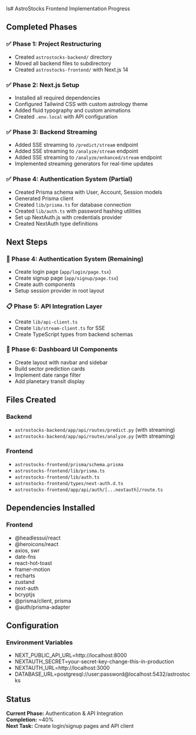 ls# AstroStocks Frontend Implementation Progress

## Completed Phases

### ✅ Phase 1: Project Restructuring
- Created `astrostocks-backend/` directory
- Moved all backend files to subdirectory
- Created `astrostocks-frontend/` with Next.js 14

### ✅ Phase 2: Next.js Setup
- Installed all required dependencies
- Configured Tailwind CSS with custom astrology theme
- Added fluid typography and custom animations
- Created `.env.local` with API configuration

### ✅ Phase 3: Backend Streaming
- Added SSE streaming to `/predict/stream` endpoint
- Added SSE streaming to `/analyze/stream` endpoint  
- Added SSE streaming to `/analyze/enhanced/stream` endpoint
- Implemented streaming generators for real-time updates

### ✅ Phase 4: Authentication System (Partial)
- Created Prisma schema with User, Account, Session models
- Generated Prisma client
- Created `lib/prisma.ts` for database connection
- Created `lib/auth.ts` with password hashing utilities
- Set up NextAuth.js with credentials provider
- Created NextAuth type definitions

## Next Steps

### 🔄 Phase 4: Authentication System (Remaining)
- Create login page (`app/login/page.tsx`)
- Create signup page (`app/signup/page.tsx`)
- Create auth components
- Setup session provider in root layout

### 📋 Phase 5: API Integration Layer
- Create `lib/api-client.ts`
- Create `lib/stream-client.ts` for SSE
- Create TypeScript types from backend schemas

### 🎨 Phase 6: Dashboard UI Components
- Create layout with navbar and sidebar
- Build sector prediction cards
- Implement date range filter
- Add planetary transit display

## Files Created

### Backend
- `astrostocks-backend/app/api/routes/predict.py` (with streaming)
- `astrostocks-backend/app/api/routes/analyze.py` (with streaming)

### Frontend
- `astrostocks-frontend/prisma/schema.prisma`
- `astrostocks-frontend/lib/prisma.ts`
- `astrostocks-frontend/lib/auth.ts`
- `astrostocks-frontend/types/next-auth.d.ts`
- `astrostocks-frontend/app/api/auth/[...nextauth]/route.ts`

## Dependencies Installed

### Frontend
- @headlessui/react
- @heroicons/react
- axios, swr
- date-fns
- react-hot-toast
- framer-motion
- recharts
- zustand
- next-auth
- bcryptjs
- @prisma/client, prisma
- @auth/prisma-adapter

## Configuration

### Environment Variables
- NEXT_PUBLIC_API_URL=http://localhost:8000
- NEXTAUTH_SECRET=your-secret-key-change-this-in-production
- NEXTAUTH_URL=http://localhost:3000
- DATABASE_URL=postgresql://user:password@localhost:5432/astrostocks

## Status
**Current Phase:** Authentication & API Integration  
**Completion:** ~40%  
**Next Task:** Create login/signup pages and API client

